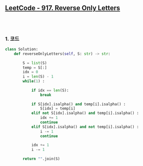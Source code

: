 [LeetCode - 917. Reverse Only Letters](https://leetcode.com/problems/reverse-only-letters/)
-----------------------------

<br>
<br>

### 1. 코드

```python
class Solution:
    def reverseOnlyLetters(self, S: str) -> str:
    
        S = list(S)
        temp = S[:]
        idx = 0
        i = len(S) - 1
        while(1) :
           
            if idx == len(S):
                break
            
            if S[idx].isalpha() and temp[i].isalpha() :
                S[idx] = temp[i]
            elif not S[idx].isalpha() and temp[i].isalpha() :
                idx += 1
                continue
            elif S[idx].isalpha() and not temp[i].isalpha() :
                i -= 1
                continue
                
            idx += 1
            i -= 1
        
        return "".join(S)
```
